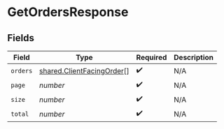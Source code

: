 # GetOrdersResponse


## Fields

| Field                                                                  | Type                                                                   | Required                                                               | Description                                                            |
| ---------------------------------------------------------------------- | ---------------------------------------------------------------------- | ---------------------------------------------------------------------- | ---------------------------------------------------------------------- |
| `orders`                                                               | [shared.ClientFacingOrder](../../models/shared/clientfacingorder.md)[] | :heavy_check_mark:                                                     | N/A                                                                    |
| `page`                                                                 | *number*                                                               | :heavy_check_mark:                                                     | N/A                                                                    |
| `size`                                                                 | *number*                                                               | :heavy_check_mark:                                                     | N/A                                                                    |
| `total`                                                                | *number*                                                               | :heavy_check_mark:                                                     | N/A                                                                    |